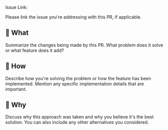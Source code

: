 Issue Link:

Please link the issue you're addressing with this PR, if applicable.

## 🤔 What 

Summarize the changes being made by this PR. What problem does it solve or what feature does it add?

## 🧐 How 

Describe how you're solving the problem or how the feature has been implemented. Mention any specific implementation details that are important.

## 🤨 Why 

Discuss why this approach was taken and why you believe it's the best solution. You can also include any other alternatives you considered.
